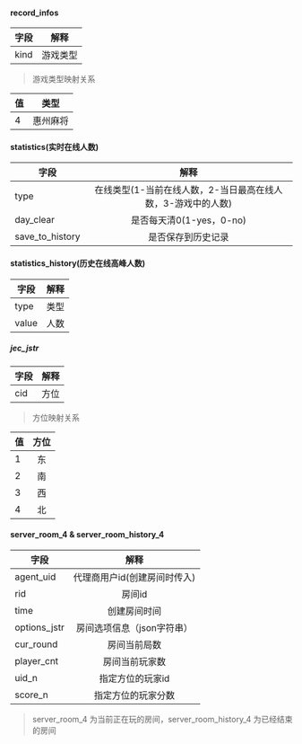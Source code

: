 #### record_infos
| 字段 | 解释 |
| ----  | :-----: |
| kind  | 游戏类型 |

> 游戏类型映射关系  

| 值 | 类型 |
| ----  | :-----: |
| 4  | 惠州麻将 |

#### statistics(实时在线人数)  
| 字段 | 解释 |
| ----  | :-----: |
| type  | 在线类型(1-当前在线人数，2-当日最高在线人数，3-游戏中的人数) |
| day_clear| 是否每天清0(1-yes，0-no)|
| save_to_history| 是否保存到历史记录 |

#### statistics_history(历史在线高峰人数)  
| 字段 | 解释 |
| ----  | :-----: |
| type| 类型 |
| value | 人数 |

##### jec_jstr
| 字段 | 解释 |
| ----  | :-----: |
| cid  | 方位 |

> 方位映射关系  
 
| 值 | 方位 |
| ----  | :-----: |
| 1  | 东 |
| 2  | 南 |
| 3  | 西 |
| 4  | 北 |

#### server_room_4 & server_room_history_4
| 字段 | 解释 |
| ----  | :-----: |
| agent_uid | 代理商用户id(创建房间时传入) |
| rid | 房间id |
| time | 创建房间时间 |
| options_jstr | 房间选项信息（json字符串） |
| cur_round | 房间当前局数 |
| player_cnt | 房间当前玩家数 |
| uid_n | 指定方位的玩家id |
| score_n | 指定方位的玩家分数 |

> server_room_4 为当前正在玩的房间，server_room_history_4 为已经结束的房间